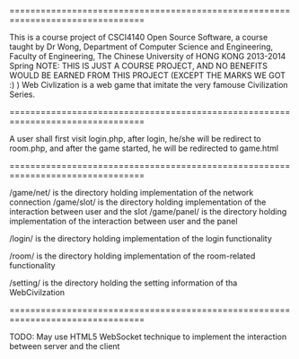 ================================================================================

This is a course project of CSCI4140 Open Source Software, a course taught
by Dr Wong, Department of Computer Science and Engineering,
Faculty of Engineering, The Chinese University of HONG KONG
2013-2014 Spring
NOTE: THIS IS JUST A COURSE PROJECT, AND NO BENEFITS WOULD BE EARNED FROM THIS PROJECT (EXCEPT THE MARKS WE GOT :) )
Web Civlization is a web game that imitate the very famouse Civilization Series.

================================================================================

A user shall first visit login.php, after login, he/she will be redirect to room.php, and after the game started, he will be redirected to game.html

================================================================================

/game/net/ is the directory holding implementation of the network connection
/game/slot/ is the directory holding implementation of the interaction between user and the slot
/game/panel/ is the directory holding implementation of the interaction between user and the panel

/login/ is the directory holding implementation of the login functionality

/room/ is the directory holding implementation of the room-related functionality

/setting/ is the directory holding the setting information of tha WebCivilzation

================================================================================

TODO: May use HTML5 WebSocket technique to implement the interaction between server and the client



